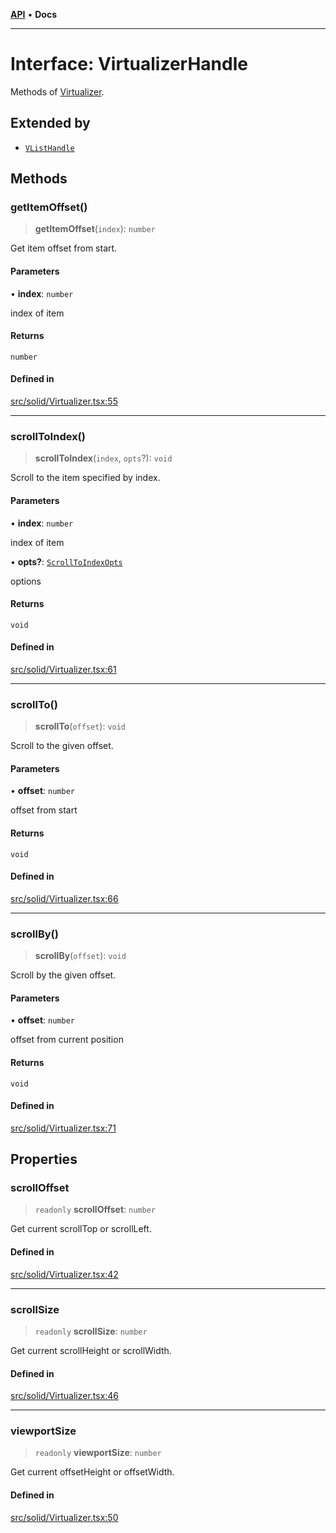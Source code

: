 [**API**](../../API.md) • **Docs**

***

# Interface: VirtualizerHandle

Methods of [Virtualizer](../functions/Virtualizer.md).

## Extended by

- [`VListHandle`](VListHandle.md)

## Methods

### getItemOffset()

> **getItemOffset**(`index`): `number`

Get item offset from start.

#### Parameters

• **index**: `number`

index of item

#### Returns

`number`

#### Defined in

[src/solid/Virtualizer.tsx:55](https://github.com/inokawa/virtua/blob/0da7ed85f75cef651eeadd5badc2727731b4dcb5/src/solid/Virtualizer.tsx#L55)

***

### scrollToIndex()

> **scrollToIndex**(`index`, `opts`?): `void`

Scroll to the item specified by index.

#### Parameters

• **index**: `number`

index of item

• **opts?**: [`ScrollToIndexOpts`](../../react/interfaces/ScrollToIndexOpts.md)

options

#### Returns

`void`

#### Defined in

[src/solid/Virtualizer.tsx:61](https://github.com/inokawa/virtua/blob/0da7ed85f75cef651eeadd5badc2727731b4dcb5/src/solid/Virtualizer.tsx#L61)

***

### scrollTo()

> **scrollTo**(`offset`): `void`

Scroll to the given offset.

#### Parameters

• **offset**: `number`

offset from start

#### Returns

`void`

#### Defined in

[src/solid/Virtualizer.tsx:66](https://github.com/inokawa/virtua/blob/0da7ed85f75cef651eeadd5badc2727731b4dcb5/src/solid/Virtualizer.tsx#L66)

***

### scrollBy()

> **scrollBy**(`offset`): `void`

Scroll by the given offset.

#### Parameters

• **offset**: `number`

offset from current position

#### Returns

`void`

#### Defined in

[src/solid/Virtualizer.tsx:71](https://github.com/inokawa/virtua/blob/0da7ed85f75cef651eeadd5badc2727731b4dcb5/src/solid/Virtualizer.tsx#L71)

## Properties

### scrollOffset

> `readonly` **scrollOffset**: `number`

Get current scrollTop or scrollLeft.

#### Defined in

[src/solid/Virtualizer.tsx:42](https://github.com/inokawa/virtua/blob/0da7ed85f75cef651eeadd5badc2727731b4dcb5/src/solid/Virtualizer.tsx#L42)

***

### scrollSize

> `readonly` **scrollSize**: `number`

Get current scrollHeight or scrollWidth.

#### Defined in

[src/solid/Virtualizer.tsx:46](https://github.com/inokawa/virtua/blob/0da7ed85f75cef651eeadd5badc2727731b4dcb5/src/solid/Virtualizer.tsx#L46)

***

### viewportSize

> `readonly` **viewportSize**: `number`

Get current offsetHeight or offsetWidth.

#### Defined in

[src/solid/Virtualizer.tsx:50](https://github.com/inokawa/virtua/blob/0da7ed85f75cef651eeadd5badc2727731b4dcb5/src/solid/Virtualizer.tsx#L50)
